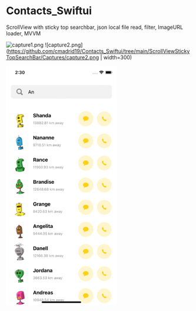 # Contacts_Swiftui
ScrollView with sticky top searchbar, json local file read, filter, ImageURL loader, MVVM

![capture1.png](https://github.com/cmadrid19/Contacts_Swiftui/tree/main/ScrollViewStickyTopSearchBar/Captures/capture1.png)
![capture2.png](https://github.com/cmadrid19/Contacts_Swiftui/tree/main/ScrollViewStickyTopSearchBar/Captures/capture2.png | width=300)


<img src="https://github.com/cmadrid19/Contacts_Swiftui/blob/main/ScrollViewStickyTopSearchBar/Captures/capture2.png" width="300" />

